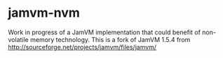 jamvm-nvm
=========

Work in progress of a JamVM implementation that could benefit of non-volatile memory technology.
This is a fork of JamVM 1.5.4 from http://sourceforge.net/projects/jamvm/files/jamvm/
